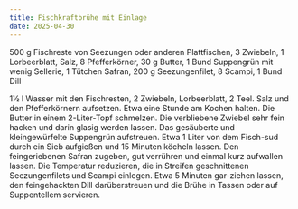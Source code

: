 ```yaml
---
title: Fischkraftbrühe mit Einlage
date: 2025-04-30
---
```


500 g Fischreste von Seezungen oder anderen Plattfischen, 3 Zwiebeln, 1 Lorbeerblatt, Salz, 8 Pfefferkörner, 30 g Butter, 1 Bund Suppengrün mit wenig Sellerie, 1 Tütchen Safran, 200 g Seezungenfilet, 8 Scampi, 1 Bund Dill

1½ l Wasser mit den Fischresten, 2 Zwiebeln, Lorbeerblatt, 2 Teel. Salz und den Pfefferkörnern aufsetzen. Etwa eine Stunde am Kochen halten.
Die Butter in einem 2-Liter-Topf schmelzen. Die verbliebene Zwiebel sehr fein hacken und darin glasig werden lassen. Das gesäuberte und kleingewürfelte Suppengrün aufstreuen. Etwa 1 Liter von dem Fisch-sud durch ein Sieb aufgießen und 15 Minuten köcheln lassen. Den feingeriebenen Safran zugeben, gut verrühren und einmal kurz aufwallen lassen. Die Temperatur reduzieren, die in Streifen geschnittenen Seezungenfilets und Scampi einlegen. Etwa 5 Minuten gar-ziehen lassen, den feingehackten Dill darüberstreuen und die Brühe in Tassen oder auf Suppentellem servieren.
